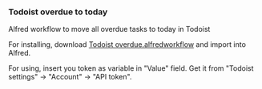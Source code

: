 ### Todoist overdue to today

Alfred workflow to move all overdue tasks to today in Todoist

For installing, download [Todoist overdue.alfredworkflow](https://github.com/agladky/todoist-overdue-alfred/blob/master/Todoist%20overdue.alfredworkflow) and import into Alfred.

For using, insert you token as variable in "Value" field.
Get it from "Todoist settings" -> "Account" -> "API token".